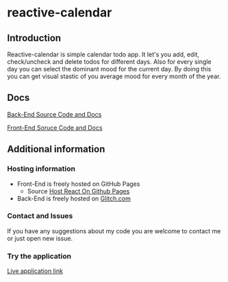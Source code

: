 # reactive-calendar

## Introduction
Reactive-calendar is simple calendar todo app. It let's you add, edit, check/uncheck and delete todos for different days. Also for every single day you can select the dominant mood for the current day. By doing this you can get visual stastic of you average mood for every month of the year.

## Docs
[Back-End Source Code and Docs](https://github.com/idrizovdjem/reactive-calendar/tree/main/reactive%20server)

[Front-End Soruce Code and Docs](https://github.com/idrizovdjem/reactive-calendar/tree/main/reactive-calendar)

## Additional information
### Hosting information
- Front-End is freely hosted on GitHub Pages
    - Source [Host React On Github Pages](https://dev.to/yuribenjamin/how-to-deploy-react-app-in-github-pages-2a1f)
- Back-End is freely hosted on [Glitch.com](https://glitch.com/)

### Contact and Issues
If you have any suggestions about my code you are welcome to contact me or just open new issue.

### Try the application
[Live application link](https://idrizovdjem.github.io/reactive-calendar/)